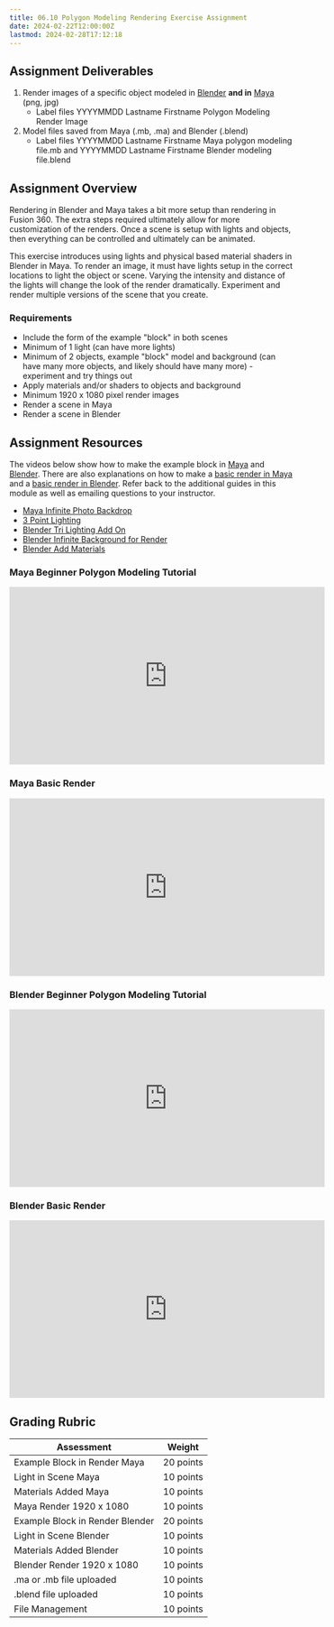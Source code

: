 ```yaml
---
title: 06.10 Polygon Modeling Rendering Exercise Assignment
date: 2024-02-22T12:00:00Z
lastmod: 2024-02-28T17:12:18
---
```


## Assignment Deliverables

1. Render images of a specific object modeled in [Blender](../../../../3d-modeling/blender/blender.md) **and in** [Maya](../../../../3d-modeling/maya/maya.md) (png, jpg)
   - Label files YYYYMMDD Lastname Firstname Polygon Modeling Render Image
2. Model files saved from Maya (.mb, .ma) and Blender (.blend)
   - Label files YYYYMMDD Lastname Firstname Maya polygon modeling file.mb and YYYYMMDD Lastname Firstname Blender modeling file.blend

## Assignment Overview

Rendering in Blender and Maya takes a bit more setup than rendering in Fusion 360. The extra steps required ultimately allow for more customization of the renders. Once a scene is setup with lights and objects, then everything can be controlled and ultimately can be animated.

This exercise introduces using lights and physical based material shaders in Blender in Maya. To render an image, it must have lights setup in the correct locations to light the object or scene. Varying the intensity and distance of the lights will change the look of the render dramatically. Experiment and render multiple versions of the scene that you create.

### Requirements

- Include the form of the example "block" in both scenes
- Minimum of 1 light (can have more lights)
- Minimum of 2 objects, example "block" model and background (can have many more objects, and likely should have many more) - experiment and try things out
- Apply materials and/or shaders to objects and background
- Minimum 1920 x 1080 pixel render images
- Render a scene in Maya
- Render a scene in Blender

## Assignment Resources

The videos below show how to make the example block in [Maya](https://youtu.be/lLItO9mBwxM) and [Blender](https://youtu.be/L5e7ysUUI7A). There are also explanations on how to make a [basic render in Maya](https://youtu.be/9RHh4OSPKQQ) and a [basic render in Blender](https://youtu.be/Qw8jl8mKEsY). Refer back to the additional guides in this module as well as emailing questions to your instructor.

- [Maya Infinite Photo Backdrop](https://youtu.be/y2ylWfbrC58)
- [3 Point Lighting](https://youtu.be/1nYSVw6-GxA)
- [Blender Tri Lighting Add On](https://youtu.be/SbMuowrbKe0)
- [Blender Infinite Background for Render](https://youtu.be/lsEYDk00WFs)
- [Blender Add Materials](../../../../3d-modeling/blender/blender-add-materials.md)

<div class="video-grid">

<div class="video-card">

### Maya Beginner Polygon Modeling Tutorial

<div class="iframe-16-9-container">
<iframe class="youTubeIframe" width="560" height="315" src="https://www.youtube.com/embed/lLItO9mBwxM?rel=0" title="YouTube video player" frameborder="0" allow="accelerometer; autoplay; clipboard-write; encrypted-media; gyroscope; picture-in-picture; web-share" allowfullscreen></iframe>
</div>
</div>

<div class="video-card">

### Maya Basic Render

<div class="iframe-16-9-container">
<iframe class="youTubeIframe"  width="560" height="315" src="https://www.youtube.com/embed/9RHh4OSPKQQ?rel=0" title="YouTube video player" frameborder="0" allow="accelerometer; autoplay; clipboard-write; encrypted-media; gyroscope; picture-in-picture; web-share" allowfullscreen></iframe>
</div>
</div>

<div class="video-card">

### Blender Beginner Polygon Modeling Tutorial

<div class="iframe-16-9-container">
<iframe class="youTubeIframe" width="560" height="315" src="https://www.youtube.com/embed/L5e7ysUUI7A?rel=0" title="YouTube video player" frameborder="0" allow="accelerometer; autoplay; clipboard-write; encrypted-media; gyroscope; picture-in-picture; web-share" allowfullscreen></iframe>
</div>
</div>

<div class="video-card">

### Blender Basic Render

<div class="iframe-16-9-container">
<iframe class="youTubeIframe"  width="560" height="315" src="https://www.youtube.com/embed/Qw8jl8mKEsY?rel=0" title="YouTube video player" frameborder="0" allow="accelerometer; autoplay; clipboard-write; encrypted-media; gyroscope; picture-in-picture; web-share" allowfullscreen></iframe>
</div>
</div>

</div>

## Grading Rubric

<div class="responsive-table-markdown">

| Assessment                      | Weight    |
| ------------------------------- | --------- |
| Example Block in Render Maya    | 20 points |
| Light in Scene Maya             | 10 points |
| Materials Added Maya            | 10 points |
| Maya Render 1920 x 1080         | 10 points |
| Example Block in Render Blender | 20 points |
| Light in Scene Blender          | 10 points |
| Materials Added Blender         | 10 points |
| Blender Render 1920 x 1080      | 10 points |
| .ma or .mb file uploaded        | 10 points |
| .blend file uploaded            | 10 points |
| File Management                 | 10 points |

</div>
